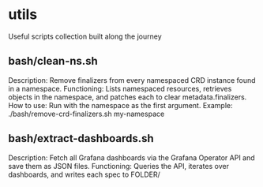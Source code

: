 # utils
Useful scripts collection built along the journey

## bash/clean-ns.sh
Description: Remove finalizers from every namespaced CRD instance found in a namespace.
Functioning: Lists namespaced resources, retrieves objects in the namespace, and patches each to clear metadata.finalizers.
How to use: Run with the namespace as the first argument. Example: ./bash/remove-crd-finalizers.sh my-namespace

## bash/extract-dashboards.sh
Description: Fetch all Grafana dashboards via the Grafana Operator API and save them as JSON files.
Functioning: Queries the API, iterates over dashboards, and writes each spec to FOLDER/<title>.json.
How to use: Set GRAFANA_AUTH, GRAFANA_URL, and FOLDER variables then run the script.

## bash/migrate-arch-nix.sh
Description: Uninstall Arch packages that are also managed by Home‑Manager.
Functioning: Collects Arch and Home‑Manager packages, maps names, optionally prompts, and removes duplicates.
How to use: Requires yay (or pacman) and home-manager. Options: --yes/-y skip confirmation, --dry-run show only, --include-yay allow removing 'yay'.

## bash/rename.sh
Description: Rename all files and directories under ./the-graph to lowercase without overwriting existing entries.
Functioning: Traverses the directory tree and renames each item to its lowercase counterpart if the destination does not exist.
How to use: Run without arguments from the repository root; it operates on ./the-graph.

## bash/status-page-sync.sh
Description: Download a single Grafana dashboard and save it as JSON for status page syncing.
Functioning: Queries the Grafana Operator API for one dashboard and writes it to FOLDER/<title>.json.
How to use: Set GRAFANA_AUTH, GRAFANA_URL, and FOLDER variables then run the script.

## bash/test-alert.sh
Description: Send a test alert to a local Alertmanager to verify delivery and routing.
Functioning: Fires an alert, repeats until the user resolves it, and then sends a resolve notification.
How to use: Run without arguments or pass a severity as the first argument.

## bash/test-probe.sh
Description: Continuously probe a list of URLs with hey and report HTTP code distribution.
Functioning: Loops through URLs, runs hey with configured parameters, parses the status codes, and logs results.
How to use: Optionally set HEY_BIN, SLEEP_SEC, NREQ, and CONCURRENCY environment variables before running.

## bash/update-sops.sh
Description: Refresh SOPS encryption keys for all *.enc and *.env files recursively.
Functioning: Finds matching files, runs `sops updatekeys` on each, and returns to the starting directory.
How to use: Run from the repository root; requires `sops` in the PATH.

## python/conf2vmrule.py
Description: Convert an Icinga-style .conf service definition using a Prometheus check into a VictoriaMetrics VMRule YAML.
Functioning: Extracts metric details and thresholds from the .conf file, cleans label matchers, and builds a VMRule expression.
How to use: python3 conf2vmrule.py /path/to/myAlert.conf [--write | -o out.yaml]

## python/extract-gh-issues.py
Usage: python extract_projectv2_issues_export.py     --org-v2-project eosnationftw:7 --org-v2-project pinax-network:12     --out export.csv [--users alice,bob] Requires: Python 3.9+, requests, a GitHub token via --token or $GITHUB_TOKEN.

## python/rework_dashboards.py
Description: Rework Grafana dashboard JSON files to standardize datasource usage.
Functioning: Unwraps exported dashboards, ensures a datasource variable, and rewrites panel datasource fields.
How to use: python3 rework_dashboards.py <input> [--output-dir DIR | --in-place] [--prom-only | --all-sources]

## python/sync-status-page.py
======================= Configuration loading =======================

## python/update_readme.py
Description: Generate README listing all scripts with descriptions.
Functioning: Scans the bash/ and python/ folders for scripts, extracts their description blocks, and writes README.md.
How to use: Run `python python/update_readme.py` from the repository root.

